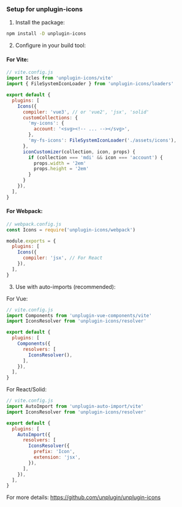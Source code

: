 ### Setup for unplugin-icons

1. Install the package:
```bash
npm install -D unplugin-icons
```

2. Configure in your build tool:

#### For Vite:
```js
// vite.config.js
import Icles from 'unplugin-icons/vite'
import { FileSystemIconLoader } from 'unplugin-icons/loaders'

export default {
  plugins: [
    Icons({
      compiler: 'vue3', // or 'vue2', 'jsx', 'solid'
      customCollections: {
        'my-icons': {
          account: '<svg><!-- ... --></svg>',
        },
        'my-fs-icons': FileSystemIconLoader('./assets/icons'),
      },
      iconCustomizer(collection, icon, props) {
        if (collection === 'mdi' && icon === 'account') {
          props.width = '2em'
          props.height = '2em'
        }
      }
    }),
  ],
}
```

#### For Webpack:
```js
// webpack.config.js
const Icons = require('unplugin-icons/webpack')

module.exports = {
  plugins: [
    Icons({
      compiler: 'jsx', // For React
    }),
  ],
}
```

3. Use with auto-imports (recommended):

For Vue:
```js
// vite.config.js
import Components from 'unplugin-vue-components/vite'
import IconsResolver from 'unplugin-icons/resolver'

export default {
  plugins: [
    Components({
      resolvers: [
        IconsResolver(),
      ],
    }),
  ],
}
```

For React/Solid:
```js
// vite.config.js
import AutoImport from 'unplugin-auto-import/vite'
import IconsResolver from 'unplugin-icons/resolver'

export default {
  plugins: [
    AutoImport({
      resolvers: [
        IconsResolver({
          prefix: 'Icon',
          extension: 'jsx',
        }),
      ],
    }),
  ],
}
```

For more details: https://github.com/unplugin/unplugin-icons 
